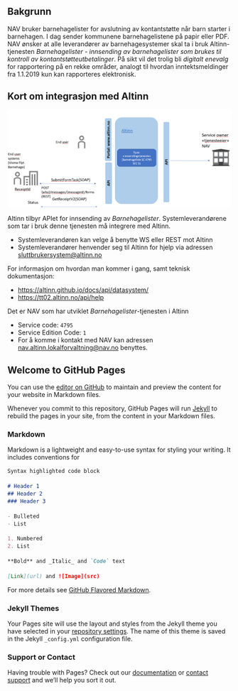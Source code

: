 ## Bakgrunn

NAV bruker barnehagelister for avslutning av kontantstøtte når barn starter i barnehagen. I dag sender kommunene barnehagelistene på papir eller PDF. NAV ønsker at alle leverandører av barnehagesystemer skal ta i bruk Altinn-tjenesten _Barnehagelister - innsending av barnehagelister som brukes til kontroll av kontantstøtteutbetalinger_. På sikt vil det trolig bli _digitalt enevalg_ for rapportering på en rekke områder, analogt til hvordan inntektsmeldinger fra 1.1.2019 kun kan rapporteres elektronisk.

## Kort om integrasjon med Altinn
![Grensesnitt for innsending av Barnehagelister i Altinn](Barnehagelister-integrasjon-altinn.png)

Altinn tilbyr APIet for innsending av _Barnehagelister_. Systemleverandørene som tar i bruk denne tjenesten må integrere med Altinn. 
- Systemleverandøren kan velge å benytte WS eller REST mot Altinn
- Systemleverandører henvender seg til Altinn for hjelp via adressen sluttbrukersystem@altinn.no

For informasjon om hvordan man kommer i gang, samt teknisk dokumentasjon:
- https://altinn.github.io/docs/api/datasystem/
- https://tt02.altinn.no/api/help

Det er NAV som har utviklet _Barnehagelister_-tjenesten i Altinn
- Service code: `4795` 
- Service Edition Code: `1`
- For å komme i kontakt med NAV kan adressen nav.altinn.lokalforvaltning@nav.no benyttes.



## Welcome to GitHub Pages

You can use the [editor on GitHub](https://github.com/navikt/barnehagelister/edit/master/README.md) to maintain and preview the content for your website in Markdown files.

Whenever you commit to this repository, GitHub Pages will run [Jekyll](https://jekyllrb.com/) to rebuild the pages in your site, from the content in your Markdown files.

### Markdown

Markdown is a lightweight and easy-to-use syntax for styling your writing. It includes conventions for

```markdown
Syntax highlighted code block

# Header 1
## Header 2
### Header 3

- Bulleted
- List

1. Numbered
2. List

**Bold** and _Italic_ and `Code` text

[Link](url) and ![Image](src)
```

For more details see [GitHub Flavored Markdown](https://guides.github.com/features/mastering-markdown/).

### Jekyll Themes

Your Pages site will use the layout and styles from the Jekyll theme you have selected in your [repository settings](https://github.com/navikt/barnehagelister/settings). The name of this theme is saved in the Jekyll `_config.yml` configuration file.

### Support or Contact

Having trouble with Pages? Check out our [documentation](https://help.github.com/categories/github-pages-basics/) or [contact support](https://github.com/contact) and we’ll help you sort it out.

